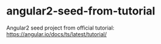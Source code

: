 # angular2-seed-from-tutorial
Angular2 seed project from official tutorial:
    https://angular.io/docs/ts/latest/tutorial/
